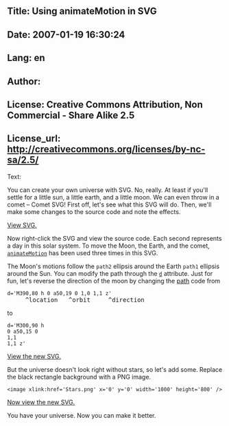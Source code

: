 Title: Using animateMotion in SVG
----
Date: 2007-01-19 16:30:24
----
Lang: en
----
Author: 
----
License: Creative Commons Attribution, Non Commercial - Share Alike 2.5
----
License_url: http://creativecommons.org/licenses/by-nc-sa/2.5/
----
Text:

<p>You can create your own universe with SVG. No, really. At least if you&#39;ll settle for a little sun, a little earth, and a little moon. We can even throw in a comet &#x2013; Comet SVG! First off, let&#39;s see what this SVG will do. Then, we&#39;ll make some changes to the source code and note the effects.</p>

<p><a href="SolarSystem.svg">View SVG.</a></p>

<p>Now right-click the SVG and view the source code. Each second represents a day in this solar system. To move the Moon, the Earth, and the comet, <code class="elem"><a href="http://www.w3.org/TR/SVG/animate.html#AnimateMotionElement">animateMotion</a></code> has been used three times in this SVG.</p>

<p>The Moon&#39;s motions follow the <code class="val">path2</code> ellipsis around the Earth <code class="val">path1</code> ellipsis around the Sun. You can modify the path through the <code class="att"><a href="http://www.w3.org/TR/SVG/paths.html#DAttribute">d</a></code> attribute. Just for fun, let&#39;s reverse the direction of the moon by changing the <a href="http://www.w3.org/TR/SVG/paths.html#PathData">path</a> code from</p>

<pre><code><span class="att">d</span>=&#39;<span class="val"><span class="m" title="moveto (x,y)">M390,80</span>&#xA0;<span title="relative horizontal lineto (x)">h 0</span>&#xA0;<span title="relative arc"><span class="m">a50,19</span> 0 1,<span class="m">0</span> 1,1</span> <span title="closepath">z</span></span>&#39;</code>
     ^location   ^orbit     ^direction</pre>
to <pre><code><span class="att">d=&#39;</span><span class="val"><span class="m" title="moveto (x,y)">M300,90</span>&#xA0;<span title="relative horizontal lineto (x)">h 0</span>&#xA0;<span title="relative arc"><span class="m">a50,15</span> 0 1,<span class="m">1</span> 1,1</span>&#xA0;<span title="closepath">z</span>&#39;</span></code></pre>

<p><a href="SolarSystem1.svg">View the new SVG.</a></p>

<p>But the universe doesn&#39;t look right without stars, so let&#39;s add some. Replace the black rectangle background with a PNG image.</p>

<pre><code>&lt;<span class="elem">image</span> <span class="att">xlink:href</span>=&#39;<span class="val uri">Stars.png</span>&#39; <span class="att">x</span>=&#39;<span class="val">0</span>&#39; <span class="att">y</span>=&#39;<span class="val">0</span>&#39; <span class="att">width</span>=&#39;<span class="val">1000</span>&#39; <span class="att">height</span>=&#39;<span class="val">800</span>&#39; /&gt;</code></pre>

<p><a href="SolarSystem2.svg">Now view the new SVG.</a></p>

<p>You have your universe. Now you can make it better.</p>
